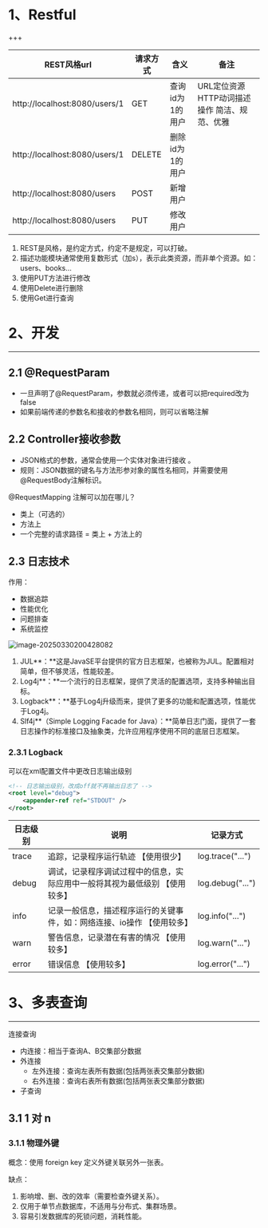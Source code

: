 # 1、Restful

+++

| REST风格url                   | 请求方式 | 含义            | 备注                                              |
| ----------------------------- | -------- | --------------- | ------------------------------------------------- |
| http://localhost:8080/users/1 | GET      | 查询id为1的用户 | URL定位资源  HTTP动词描述操作    简洁、规范、优雅 |
| http://localhost:8080/users/1 | DELETE   | 删除id为1的用户 |                                                   |
| http://localhost:8080/users   | POST     | 新增用户        |                                                   |
| http://localhost:8080/users   | PUT      | 修改用户        |                                                   |

1. REST是风格，是约定方式，约定不是规定，可以打破。
2. 描述功能模块通常使用复数形式（加s），表示此类资源，而非单个资源。如：users、books...
3. 使用PUT方法进行修改
4. 使用Delete进行删除
5. 使用Get进行查询



# 2、开发

---

## 2.1 @RequestParam

- 一旦声明了@RequestParam，参数就必须传递，或者可以把required改为false
- 如果前端传递的参数名和接收的参数名相同，则可以省略注解

## 2.2 **Controller**接收参数

- JSON格式的参数，通常会使用一个实体对象进行接收 。
- 规则：JSON数据的键名与方法形参对象的属性名相同，并需要使用@RequestBody注解标识。

@RequestMapping 注解可以加在哪儿？

- 类上（可选的）
- 方法上
- 一个完整的请求路径 = 类上 + 方法上的

## 2.3 日志技术

作用：

- 数据追踪
- 性能优化
- 问题排查
- 系统监控

![image-20250330200428082](https://gitee.com/w1610-8966-46/my-pictures/raw/master/my-pictures/20250330200437049.png)

1. JUL**：**这是JavaSE平台提供的官方日志框架，也被称为JUL。配置相对简单，但不够灵活，性能较差。
2. Log4j**：**一个流行的日志框架，提供了灵活的配置选项，支持多种输出目标。
3. Logback**：**基于Log4j升级而来，提供了更多的功能和配置选项，性能优于Log4j。
4. Slf4j**（Simple Logging Facade for Java）：**简单日志门面，提供了一套日志操作的标准接口及抽象类，允许应用程序使用不同的底层日志框架。

### 2.3.1 Logback

 可以在xml配置文件中更改日志输出级别

```xml
<!-- 日志输出级别，改成off就不再输出日志了 -->
<root level="debug">
    <appender-ref ref="STDOUT" />
</root>
```

| **日志级别** | **说明**                                                     | **记录方式**     |
| ------------ | ------------------------------------------------------------ | ---------------- |
| trace        | 追踪，记录程序运行轨迹 【使用很少】                          | log.trace("...") |
| debug        | 调试，记录程序调试过程中的信息，实际应用中一般将其视为最低级别 【使用较多】 | log.debug("...") |
| info         | 记录一般信息，描述程序运行的关键事件，如：网络连接、io操作 【使用较多】 | log.info("...")  |
| warn         | 警告信息，记录潜在有害的情况 【使用较多】                    | log.warn("...")  |
| error        | 错误信息 【使用较多】                                        | log.error("...") |

#  3、多表查询

---

连接查询

- 内连接：相当于查询A、B交集部分数据
- 外连接
  - 左外连接：查询左表所有数据(包括两张表交集部分数据)
  - 右外连接：查询右表所有数据(包括两张表交集部分数据)
- 子查询

## 3.1 1 对 n

### 3.1.1 物理外键

概念：使用 foreign key 定义外键关联另外一张表。

缺点：

1. 影响增、删、改的效率（需要检查外键关系）。
2. 仅用于单节点数据库，不适用与分布式、集群场景。
3. 容易引发数据库的死锁问题，消耗性能。